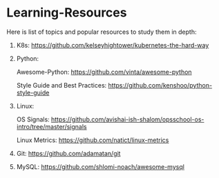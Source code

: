 # Learning-Resources

Here is list of topics and popular resources to study them in depth:

1. K8s:
  https://github.com/kelseyhightower/kubernetes-the-hard-way
  
2. Python:

    Awesome-Python: https://github.com/vinta/awesome-python
  
    Style Guide and Best Practices: https://github.com/kenshoo/python-style-guide
  
3. Linux:

    OS Signals: https://github.com/avishai-ish-shalom/opsschool-os-intro/tree/master/signals
  
    Linux Metrics: https://github.com/natict/linux-metrics
  
4. Git:
  https://github.com/adamatan/git
  
5. MySQL:
  https://github.com/shlomi-noach/awesome-mysql
  

